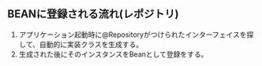 ## BEANに登録される流れ(レポジトリ)
1. アプリケーション起動時に@Repositoryがつけられたインターフェイスを探して、自動的に実装クラスを生成する。
1. 生成された後にそのインスタンスをBeanとして登録をする。 